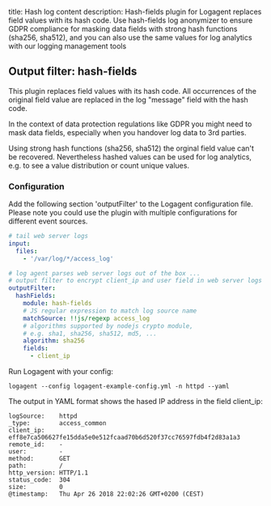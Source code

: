 title: Hash log content 
description: Hash-fields plugin for Logagent replaces field values with its hash code. Use hash-fields log anonymizer to ensure GDPR compliance for masking data fields with strong hash functions (sha256, sha512), and you can also use the same values for log analytics with our logging management tools

## Output filter: hash-fields

This plugin replaces field values with its hash code. All occurrences of the original field value are replaced in the log "message" field with the hash code. 

In the context of data protection regulations like GDPR you might need to mask data fields, especially when you handover log data to 3rd parties. 

Using strong hash functions (sha256, sha512) the orginal field value can't be recovered. Nevertheless hashed values can be used for log analytics, e.g. to see a value distribution or count unique values. 


### Configuration 

Add the following section 'outputFilter' to the Logagent configuration file. Please note you could use the plugin with multiple configurations for different event sources. 

```yaml
# tail web server logs
input: 
  files:
    - '/var/log/*/access_log'

# log agent parses web server logs out of the box ...
# output filter to encrypt client_ip and user field in web server logs
outputFilter:
  hashFields: 
    module: hash-fields
    # JS regular expression to match log source name
    matchSource: !!js/regexp access_log
    # algorithms supported by nodejs crypto module, 
    # e.g. sha1, sha256, sha512, md5, ...
    algorithm: sha256
    fields:
      - client_ip

```

Run Logagent with your config: 

```
logagent --config logagent-example-config.yml -n httpd --yaml
```

The output in YAML format shows the hased IP address in the field client_ip: 

```
logSource:    httpd
_type:        access_common
client_ip:    eff8e7ca506627fe15dda5e0e512fcaad70b6d520f37cc76597fdb4f2d83a1a3
remote_id:    -
user:         -
method:       GET
path:         /
http_version: HTTP/1.1
status_code:  304
size:         0
@timestamp:   Thu Apr 26 2018 22:02:26 GMT+0200 (CEST)
```


